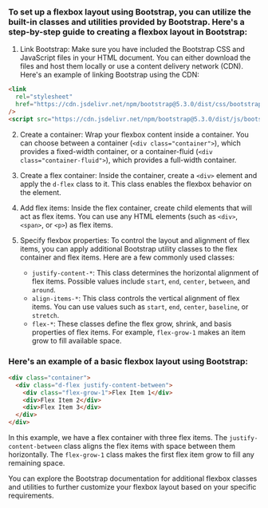 ### To set up a flexbox layout using Bootstrap, you can utilize the built-in classes and utilities provided by Bootstrap. Here's a step-by-step guide to creating a flexbox layout in Bootstrap:

1. Link Bootstrap: Make sure you have included the Bootstrap CSS and JavaScript files in your HTML document. You can either download the files and host them locally or use a content delivery network (CDN). Here's an example of linking Bootstrap using the CDN:

```html
<link
  rel="stylesheet"
  href="https://cdn.jsdelivr.net/npm/bootstrap@5.3.0/dist/css/bootstrap.min.css"
/>
<script src="https://cdn.jsdelivr.net/npm/bootstrap@5.3.0/dist/js/bootstrap.bundle.min.js"></script>
```

2. Create a container: Wrap your flexbox content inside a container. You can choose between a container (`<div class="container">`), which provides a fixed-width container, or a container-fluid (`<div class="container-fluid">`), which provides a full-width container.

3. Create a flex container: Inside the container, create a `<div>` element and apply the `d-flex` class to it. This class enables the flexbox behavior on the element.

4. Add flex items: Inside the flex container, create child elements that will act as flex items. You can use any HTML elements (such as `<div>`, `<span>`, or `<p>`) as flex items.

5. Specify flexbox properties: To control the layout and alignment of flex items, you can apply additional Bootstrap utility classes to the flex container and flex items. Here are a few commonly used classes:

   - `justify-content-*`: This class determines the horizontal alignment of flex items. Possible values include `start`, `end`, `center`, `between`, and `around`.
   - `align-items-*`: This class controls the vertical alignment of flex items. You can use values such as `start`, `end`, `center`, `baseline`, or `stretch`.
   - `flex-*`: These classes define the flex grow, shrink, and basis properties of flex items. For example, `flex-grow-1` makes an item grow to fill available space.

### Here's an example of a basic flexbox layout using Bootstrap:

```html
<div class="container">
  <div class="d-flex justify-content-between">
    <div class="flex-grow-1">Flex Item 1</div>
    <div>Flex Item 2</div>
    <div>Flex Item 3</div>
  </div>
</div>
```

In this example, we have a flex container with three flex items. The `justify-content-between` class aligns the flex items with space between them horizontally. The `flex-grow-1` class makes the first flex item grow to fill any remaining space.

You can explore the Bootstrap documentation for additional flexbox classes and utilities to further customize your flexbox layout based on your specific requirements.
